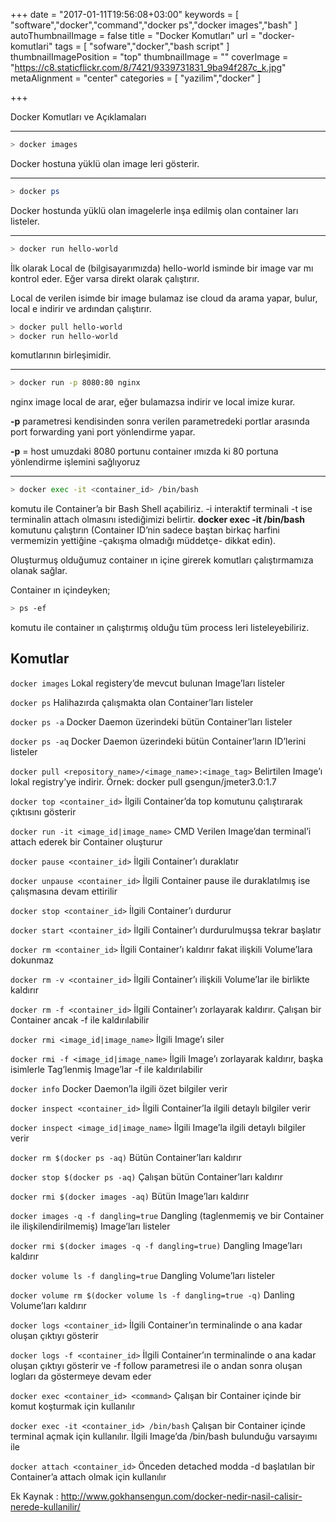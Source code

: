 +++
date = "2017-01-11T19:56:08+03:00"
keywords = [
  "software","docker","command","docker ps","docker images","bash"
]
autoThumbnailImage = false
title = "Docker Komutları"
url = "docker-komutlari"
tags = [
  "sofware","docker","bash script"
]
thumbnailImagePosition = "top"
thumbnailImage = ""
coverImage = "https://c8.staticflickr.com/8/7421/9339731831_9ba94f287c_k.jpg"
metaAlignment = "center"
categories = [
  "yazilim","docker"
]

+++

Docker Komutları ve Açıklamaları

---

```bash
> docker images
```

Docker hostuna yüklü olan image leri gösterir.

---

```bash
> docker ps
```
Docker hostunda yüklü olan imagelerle inşa edilmiş olan container ları listeler.

---

```bash
> docker run hello-world
```
İlk olarak Local de (bilgisayarımızda) hello-world isminde bir image var mı kontrol eder. Eğer varsa direkt olarak çalıştırır.

Local de verilen isimde bir image bulamaz ise cloud da arama yapar, bulur, local e indirir ve ardından çalıştırır.

```bash
> docker pull hello-world
> docker run hello-world
```

komutlarının birleşimidir.

---

```bash
> docker run -p 8080:80 nginx
```
nginx image local de arar, eğer bulamazsa indirir ve local imize kurar.

**-p** parametresi kendisinden sonra verilen parametredeki portlar arasında port forwarding yani port yönlendirme yapar.

**-p** = host umuzdaki 8080 portunu container ımızda ki 80 portuna yönlendirme işlemini sağlıyoruz

--- 

```bash
> docker exec -it <container_id> /bin/bash
```
komutu ile Container’a bir Bash Shell açabiliriz. -i interaktif terminali -t ise terminalin attach olmasını istediğimizi belirtir. **docker exec -it /bin/bash** komutunu çalıştırın (Container ID’nin sadece baştan birkaç harfini vermemizin yettiğine -çakışma olmadığı müddetçe- dikkat edin).

Oluşturmuş olduğumuz container ın içine girerek komutları çalıştırmamıza olanak sağlar.

Container ın içindeyken;
```bash
> ps -ef
```
komutu ile container ın çalıştırmış olduğu tüm process leri listeleyebiliriz.

 

Komutlar
---

`docker images`	Lokal registery’de mevcut bulunan Image’ları listeler

`docker ps`	Halihazırda çalışmakta olan Container’ları listeler

`docker ps -a`	Docker Daemon üzerindeki bütün Container’ları listeler

`docker ps -aq`	Docker Daemon üzerindeki bütün Container’ların ID’lerini listeler

`docker pull <repository_name>/<image_name>:<image_tag>`	Belirtilen Image’ı lokal registry’ye indirir. Örnek: docker pull gsengun/jmeter3.0:1.7

`docker top <container_id>`	İlgili Container’da top komutunu çalıştırarak çıktısını gösterir

`docker run -it <image_id|image_name>` CMD	Verilen Image’dan terminal’i attach ederek bir Container oluşturur

`docker pause <container_id>`	İlgili Container’ı duraklatır

`docker unpause <container_id>`	İlgili Container pause ile duraklatılmış ise çalışmasına devam ettirilir

`docker stop <container_id>`	İlgili Container’ı durdurur

`docker start <container_id>`	İlgili Container’ı durdurulmuşsa tekrar başlatır

`docker rm <container_id>`	İlgili Container’ı kaldırır fakat ilişkili Volume’lara dokunmaz

`docker rm -v <container_id>`	İlgili Container’ı ilişkili Volume’lar ile birlikte kaldırır

`docker rm -f <container_id>`	İlgili Container’ı zorlayarak kaldırır. Çalışan bir Container ancak -f ile kaldırılabilir

`docker rmi <image_id|image_name>`	İlgili Image’ı siler

`docker rmi -f <image_id|image_name>`	İlgili Image’ı zorlayarak kaldırır, başka isimlerle Tag’lenmiş Image’lar -f ile kaldırılabilir

`docker info`	Docker Daemon’la ilgili özet bilgiler verir

`docker inspect <container_id>`	İlgili Container’la ilgili detaylı bilgiler verir

`docker inspect <image_id|image_name>`	İlgili Image’la ilgili detaylı bilgiler verir

`docker rm $(docker ps -aq)`	Bütün Container’ları kaldırır

`docker stop $(docker ps -aq)`	Çalışan bütün Container’ları kaldırır

`docker rmi $(docker images -aq)`	Bütün Image’ları kaldırır

`docker images -q -f dangling=true`	Dangling (taglenmemiş ve bir Container ile ilişkilendirilmemiş) Image’ları listeler

`docker rmi $(docker images -q -f dangling=true)`	Dangling Image’ları kaldırır

`docker volume ls -f dangling=true`	Dangling Volume’ları listeler

`docker volume rm $(docker volume ls -f dangling=true -q)`	Danling Volume’ları kaldırır

`docker logs <container_id>`	İlgili Container’ın terminalinde o ana kadar oluşan çıktıyı gösterir

`docker logs -f <container_id>`	İlgili Container’ın terminalinde o ana kadar oluşan çıktıyı gösterir ve -f follow parametresi ile o andan sonra oluşan logları da göstermeye devam eder

`docker exec <container_id> <command>`	Çalışan bir Container içinde bir komut koşturmak için kullanılır

`docker exec -it <container_id> /bin/bash`	Çalışan bir Container içinde terminal açmak için kullanılır. İlgili Image’da /bin/bash bulunduğu varsayımı ile

`docker attach <container_id>`	Önceden detached modda -d başlatılan bir Container’a attach olmak için kullanılır
 

Ek Kaynak : http://www.gokhansengun.com/docker-nedir-nasil-calisir-nerede-kullanilir/
